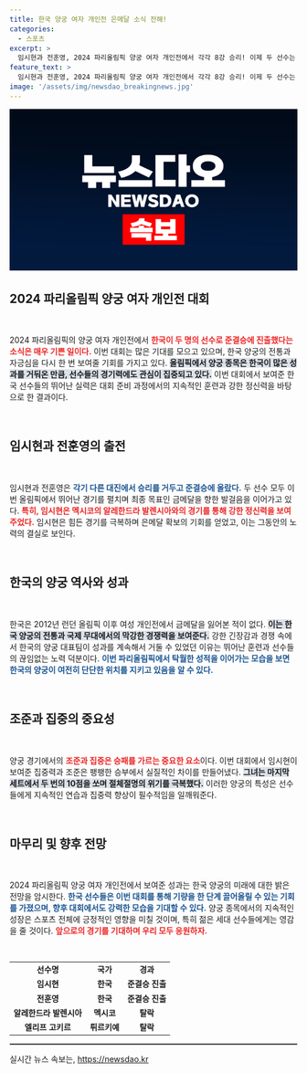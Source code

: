 ```yaml
---
title: 한국 양궁 여자 개인전 은메달 소식 전해!
categories:
  - 스포츠
excerpt: >
  임시현과 전훈영, 2024 파리올림픽 양궁 여자 개인전에서 각각 8강 승리! 이제 두 선수는 은메달 확정 및 3관왕 도전에 나선다. 한국 양궁, 역대 최초의 금메달 5개 싹쓸이 가능성도 커졌다!
feature_text: >
  임시현과 전훈영, 2024 파리올림픽 양궁 여자 개인전에서 각각 8강 승리! 이제 두 선수는 은메달 확정 및 3관왕 도전에 나선다. 한국 양궁, 역대 최초의 금메달 5개 싹쓸이 가능성도 커졌다!
image: '/assets/img/newsdao_breakingnews.jpg'
---
```


<p><img src="/assets/img/newsdao_breakingnews.jpg" alt="ranknews 속보" /></p>

<h2 data-ke-size="size26">2024 파리올림픽 양궁 여자 개인전 대회</h2>

<p data-ke-size="size16">&nbsp;</p>

<p data-ke-size="size16">2024 파리올림픽의 양궁 여자 개인전에서 <b><span style="color: #ee2323;">한국이 두 명의 선수로 준결승에 진출했다는 소식은 매우 기쁜 일이다.</span></b> 이번 대회는 많은 기대를 모으고 있으며, 한국 양궁의 전통과 자긍심을 다시 한 번 보여줄 기회를 가지고 있다. <b><span style="background-color: #21538527;">올림픽에서 양궁 종목은 한국이 많은 성과를 거둬온 만큼, 선수들의 경기력에도 관심이 집중되고 있다.</span></b> 이번 대회에서 보여준 한국 선수들의 뛰어난 실력은 대회 준비 과정에서의 지속적인 훈련과 강한 정신력을 바탕으로 한 결과이다.</p>

<p data-ke-size="size16">&nbsp;</p>

<h2 data-ke-size="size26">임시현과 전훈영의 출전</h2>

<p data-ke-size="size16">&nbsp;</p>

<p data-ke-size="size16">임시현과 전훈영은 <b><span style="color: #1a5490;">각기 다른 대진에서 승리를 거두고 준결승에 올랐다.</span></b> 두 선수 모두 이번 올림픽에서 뛰어난 경기를 펼치며 최종 목표인 금메달을 향한 발걸음을 이어가고 있다. <b><span style="color: #ee2323;">특히, 임시현은 멕시코의 알레한드라 발렌시아와의 경기를 통해 강한 정신력을 보여주었다.</span></b> 임시현은 힘든 경기를 극복하며 은메달 확보의 기회를 얻었고, 이는 그동안의 노력의 결실로 보인다.</p>

<p data-ke-size="size16">&nbsp;</p>

<h2 data-ke-size="size26">한국의 양궁 역사와 성과</h2>

<p data-ke-size="size16">&nbsp;</p>

<p data-ke-size="size16">한국은 2012년 런던 올림픽 이후 여성 개인전에서 금메달을 잃어본 적이 없다. <b><span style="background-color: #21538527;">이는 한국 양궁의 전통과 국제 무대에서의 막강한 경쟁력을 보여준다.</span></b> 강한 긴장감과 경쟁 속에서 한국의 양궁 대표팀이 성과를 계속해서 거둘 수 있었던 이유는 뛰어난 훈련과 선수들의 끊임없는 노력 덕분이다. <b><span style="color: #1a5490;">이번 파리올림픽에서 탁월한 성적을 이어가는 모습을 보면 한국의 양궁이 여전히 단단한 위치를 지키고 있음을 알 수 있다.</span></b></p>

<p data-ke-size="size16">&nbsp;</p>

<h2 data-ke-size="size26">조준과 집중의 중요성</h2>

<p data-ke-size="size16">&nbsp;</p>

<p data-ke-size="size16">양궁 경기에서의 <b><span style="color: #ee2323;">조준과 집중은 승패를 가르는 중요한 요소</span></b>이다. 이번 대회에서 임시현이 보여준 집중력과 조준은 팽팽한 승부에서 실질적인 차이를 만들어냈다. <b><span style="background-color: #21538527;">그녀는 마지막 세트에서 두 번의 10점을 쏘며 절체절명의 위기를 극복했다.</span></b> 이러한 양궁의 특성은 선수들에게 지속적인 연습과 집중력 향상이 필수적임을 일깨워준다.</p>

<p data-ke-size="size16">&nbsp;</p>

<h2 data-ke-size="size26">마무리 및 향후 전망</h2>

<p data-ke-size="size16">&nbsp;</p>

<p data-ke-size="size16">2024 파리올림픽 양궁 여자 개인전에서 보여준 성과는 한국 양궁의 미래에 대한 밝은 전망을 암시한다. <b><span style="color: #1a5490;">한국 선수들은 이번 대회를 통해 기량을 한 단계 끌어올릴 수 있는 기회를 가졌으며, 향후 대회에서도 강력한 모습을 기대할 수 있다.</span></b> 양궁 종목에서의 지속적인 성장은 스포츠 전체에 긍정적인 영향을 미칠 것이며, 특히 젊은 세대 선수들에게는 영감을 줄 것이다. <b><span style="color: #ee2323;">앞으로의 경기를 기대하며 우리 모두 응원하자.</span></b></p>

<p data-ke-size="size16">&nbsp;</p>

<table style="width: 100%; border-collapse: collapse;">
    <tr>
        <td style="text-align: center; height: 17px;"><b>선수명</b></td>
        <td style="text-align: center; height: 17px;"><b>국가</b></td>
        <td style="text-align: center; height: 17px;"><b>경과</b></td>
    </tr>
    <tr>
        <td style="text-align: center; height: 17px;"><b>임시현</b></td>
        <td style="text-align: center; height: 17px;"><b>한국</b></td>
        <td style="text-align: center; height: 17px;"><b>준결승 진출</b></td>
    </tr>
    <tr>
        <td style="text-align: center; height: 17px;"><b>전훈영</b></td>
        <td style="text-align: center; height: 17px;"><b>한국</b></td>
        <td style="text-align: center; height: 17px;"><b>준결승 진출</b></td>
    </tr>
    <tr>
        <td style="text-align: center; height: 17px;"><b>알레한드라 발렌시아</b></td>
        <td style="text-align: center; height: 17px;"><b>멕시코</b></td>
        <td style="text-align: center; height: 17px;"><b>탈락</b></td>
    </tr>
    <tr>
        <td style="text-align: center; height: 17px;"><b>엘리프 고키르</b></td>
        <td style="text-align: center; height: 17px;"><b>튀르키예</b></td>
        <td style="text-align: center; height: 17px;"><b>탈락</b></td>
    </tr>
</table>

<hr style="border: 1px solid #999999;" />
실시간 뉴스 속보는, <a href="https://newsdao.kr" rel="dofollow">https://newsdao.kr</a>


